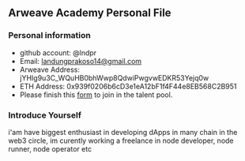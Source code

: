 ## Arweave Academy Personal File

### Personal information

- github account: @lndpr
- Email: landungprakoso14@gmail.com
- Arweave Address: jYHIg9u3C_WQuHB0bhWwp8QdwiPwgvwEDKR53Yejq0w
- ETH Address: 0x939f0206b6cD3e1eA12bF1f4F44e8EB568C2B951
- Please finish this [form](https://docs.google.com/forms/d/e/1FAIpQLSfWA5fIIcBgmRppm3jNz5vmf9Mai_QMVil-2pO4r7YKn_Zhtw/viewform?usp=sf_link) to join in the talent pool.

### Introduce Yourself
 i'am have biggest enthusiast in developing dApps in many chain in the web3 circle, im curently working a freelance in node developer, node runner, node operator etc
